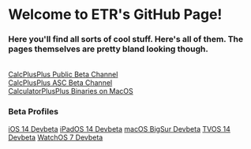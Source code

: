 <html>
  <body>
    <h1>Welcome to ETR's GitHub Page!</h1>
    <h3>Here you'll find all sorts of cool stuff. Here's all of them. The pages themselves are pretty bland looking though.</h3>
    <br>
    <a href="https://github.com/easontekreviews2398/calculatorplusplus-publicbeta">CalcPlusPlus Public Beta Channel</a>
    <br>
    <a href="https://github.com/easontekreviews2398/calculatorplusplus-appstoreconnectbeta">CalcPlusPlus ASC Beta Channel</a>
    <br>
    <a href="calcplusplusmac">CalculatorPlusPlus Binaries on MacOS</a>
    <br>
    <h3>Beta Profiles</h3>
    <a href="#">iOS 14 Devbeta</a>
    <a href="#">iPadOS 14 Devbeta</a>
    <a href="#">macOS BigSur Devbeta</a>
    <a href="#">TVOS 14 Devbeta</a>
    <a href="#">WatchOS 7 Devbeta</a>
  </body>
</html>
